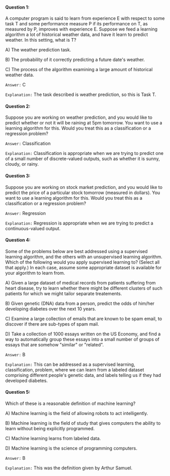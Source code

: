 #### Question 1:

A computer program is said to learn from experience E with 
respect to some task T and some performance measure P if its
performance on T, as measured by P, improves with experience E.
Suppose we feed a learning algorithm a lot of historical weather
data, and have it learn to predict weather. In this setting, what is T?

A) The weather prediction task.

B) The probability of it correctly predicting a future date's weather.

C) The process of the algorithm examining a large amount of historical weather data.

`Answer:` C

`Explanation:` The task described is weather prediction, so this is Task T.

#### Question 2:

Suppose you are working on weather prediction, and you would like to predict whether or not it will be raining at 5pm tomorrow. You want to use a learning algorithm for this. Would you treat this as a classification or a regression problem?

`Answer:` Classification

`Explanation:` Classification is appropriate when we are trying to predict one of a small number of discrete-valued outputs, such as whether it is sunny, cloudy, or rainy. 

#### Question 3:

Suppose you are working on stock market prediction, and you would like to predict the price of a particular stock tomorrow (measured in dollars). You want to use a learning algorithm for this. Would you treat this as a classification or a regression problem?

`Answer:` Regression

`Explanation:` Regression is appropriate when we are trying to predict a continuous-valued output.

#### Question 4: 

Some of the problems below are best addressed using a supervised learning algorithm, and the others with an unsupervised learning algorithm. Which of the following would you apply supervised learning to? (Select all that apply.) In each case, assume some appropriate dataset is available for your algorithm to learn from.

A) Given a large dataset of medical records from patients suffering from heart disease, try to learn whether there might be different clusters of such patients for which we might tailor separate treatements.

B) Given genetic (DNA) data from a person, predict the odds of him/her developing diabetes over the next 10 years.

C) Examine a large collection of emails that are known to be spam email, to discover if there are sub-types of spam mail.

D) Take a collection of 1000 essays written on the US Economy, and find a way to automatically group these essays into a small number of groups of essays that are somehow "similar" or "related".

`Answer:` B

`Explanation:` This can be addressed as a supervised learning, classification, problem, where we can learn from a labeled dataset comprising different people's genetic data, and labels telling us if they had developed diabetes.

#### Question 5:

Which of these is a reasonable definition of machine learning?

A) Machine learning is the field of allowing robots to act intelligently.

B) Machine learning is the field of study that gives computers the ability to learn without being explicitly programmed.

C) Machine learning learns from labeled data.

D) Machine learning is the science of programming computers.

`Answer:` B

`Explanation:` This was the definition given by Arthur Samuel.
